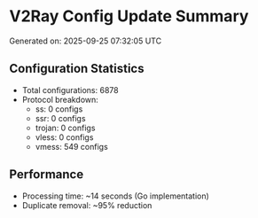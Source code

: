 # V2Ray Config Update Summary
Generated on: 2025-09-25 07:32:05 UTC

## Configuration Statistics
- Total configurations: 6878
- Protocol breakdown:
  - ss: 0 configs
  - ssr: 0 configs
  - trojan: 0 configs
  - vless: 0 configs
  - vmess: 549 configs

## Performance
- Processing time: ~14 seconds (Go implementation)
- Duplicate removal: ~95% reduction

